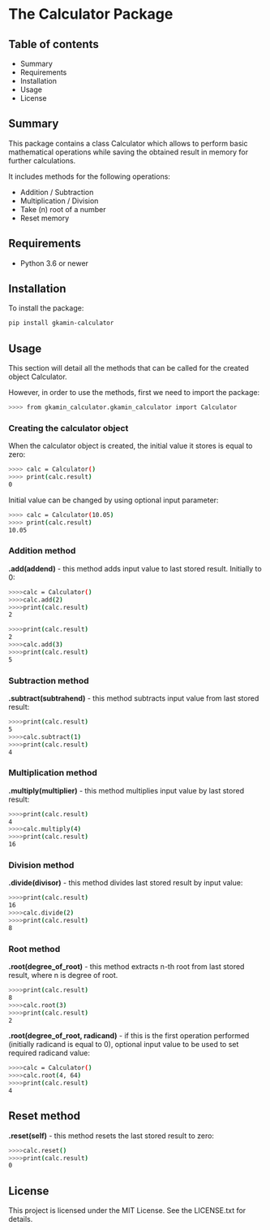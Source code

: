 # The Calculator Package

## Table of contents

* Summary
* Requirements
* Installation
* Usage
* License

## Summary

This package contains a class Calculator which allows to perform basic mathematical operations
while saving the obtained result in memory for further calculations.

It includes methods for the following operations:

* Addition / Subtraction
* Multiplication / Division
* Take (n) root of a number
* Reset memory

## Requirements

* Python 3.6 or newer

## Installation

To install the package:

```bash
pip install gkamin-calculator
```

## Usage

This section will detail all the methods that can be called for the created object Calculator.

However, in order to use the methods, first we need to import the package:

```bash
>>>> from gkamin_calculator.gkamin_calculator import Calculator
```

### Creating the calculator object

When the calculator object is created, the initial value it stores is equal to zero:

```bash
>>>> calc = Calculator() 
>>>> print(calc.result)
0
```

Initial value can be changed by using optional input parameter:

```bash
>>>> calc = Calculator(10.05)
>>>> print(calc.result)
10.05
```

### Addition method

**.add(addend)** - this method adds input value to last stored result.
Initially to 0:

```bash
>>>>calc = Calculator()
>>>>calc.add(2)
>>>>print(calc.result)
2
```

```bash
>>>>print(calc.result)
2
>>>>calc.add(3)
>>>>print(calc.result)
5
```

### Subtraction method

**.subtract(subtrahend)** - this method subtracts input value from last stored result:

```bash
>>>>print(calc.result)
5
>>>>calc.subtract(1)
>>>>print(calc.result)
4
```

### Multiplication method

**.multiply(multiplier)** - this method multiplies input value by last stored result:

```bash
>>>>print(calc.result)
4
>>>>calc.multiply(4)
>>>>print(calc.result)
16
```

### Division method

**.divide(divisor)** - this method divides last stored result by input value:

```bash
>>>>print(calc.result)
16
>>>>calc.divide(2)
>>>>print(calc.result)
8
```

### Root method

**.root(degree_of_root)** - this method extracts n-th root from last stored result, where n is degree of root.

```bash
>>>>print(calc.result)
8
>>>>calc.root(3)
>>>>print(calc.result)
2
```

**.root(degree_of_root, radicand)** - if this is the first operation performed (initially radicand is equal to 0),
optional input value to be used to set required radicand value:

```bash
>>>>calc = Calculator()
>>>>calc.root(4, 64)
>>>>print(calc.result)
4
```

## Reset method

**.reset(self)** - this method resets the last stored result to zero:

```bash
>>>>calc.reset()
>>>>print(calc.result)
0
```

## License

This project is licensed under the MIT License. See the LICENSE.txt for details.